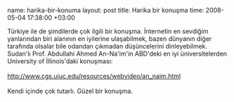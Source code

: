 name: harika-bir-konuma
layout: post
title: Harika bir konuşma
time: 2008-05-04 17:38:00 +03:00

Türkiye ile de şimdilerde çok ilgili bir konuşma. İnternetin en sevdiğim yanlarından biri alanının en iyilerine ulaşabilmek, bazen dünyanın diğer tarafında olsalar bile odandan çıkmadan düşüncelerini dinleyebilmek. Sudan'lı Prof. Abdullahi Ahmed An-Na'im'in ABD'deki en iyi üniversitelerden University of İllinois'daki konuşması:<br /><br /><a href="http://www.cgs.uiuc.edu/resources/webvideo/an_naim.html">http://www.cgs.uiuc.edu/resources/webvideo/an_naim.html</a><br /><br />Kendi içinde çok tutarlı. Güzel bir konuşma.
